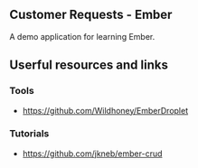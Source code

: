 Customer Requests - Ember
---

A demo application for learning Ember.

## Userful resources and links


### Tools

- https://github.com/Wildhoney/EmberDroplet

### Tutorials

- https://github.com/jkneb/ember-crud
